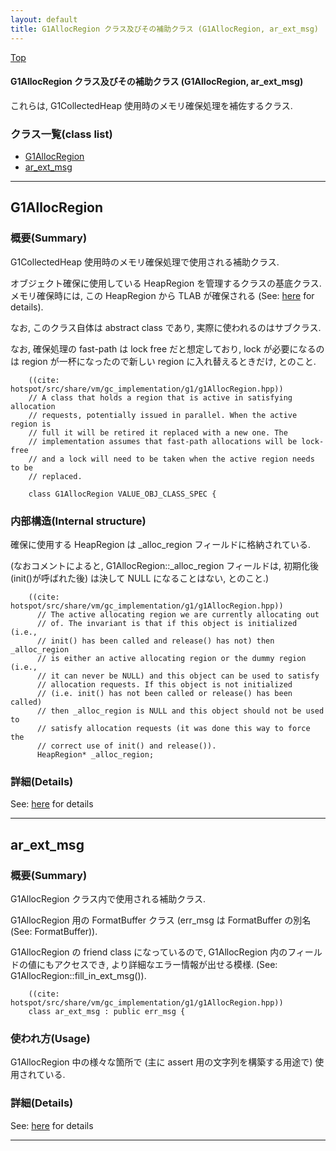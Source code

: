 ```yaml
---
layout: default
title: G1AllocRegion クラス及びその補助クラス (G1AllocRegion, ar_ext_msg)
---
```

[Top](../index.html)

#### G1AllocRegion クラス及びその補助クラス (G1AllocRegion, ar_ext_msg)

これらは, G1CollectedHeap 使用時のメモリ確保処理を補佐するクラス.


### クラス一覧(class list)

  * [G1AllocRegion](#noRwdNgxny)
  * [ar_ext_msg](#noO7DG73yh)


---
## <a name="noRwdNgxny" id="noRwdNgxny">G1AllocRegion</a>

### 概要(Summary)
G1CollectedHeap 使用時のメモリ確保処理で使用される補助クラス.

オブジェクト確保に使用している HeapRegion を管理するクラスの基底クラス.
メモリ確保時には, この HeapRegion から TLAB が確保される
(See: [here](no289164hI.html) for details).

なお, このクラス自体は abstract class であり, 実際に使われるのはサブクラス.

なお, 
確保処理の fast-path は lock free だと想定しており,
lock が必要になるのは region が一杯になったので新しい region に入れ替えるときだけ, 
とのこと.


```
    ((cite: hotspot/src/share/vm/gc_implementation/g1/g1AllocRegion.hpp))
    // A class that holds a region that is active in satisfying allocation
    // requests, potentially issued in parallel. When the active region is
    // full it will be retired it replaced with a new one. The
    // implementation assumes that fast-path allocations will be lock-free
    // and a lock will need to be taken when the active region needs to be
    // replaced.
    
    class G1AllocRegion VALUE_OBJ_CLASS_SPEC {
```

### 内部構造(Internal structure)
確保に使用する HeapRegion は _alloc_region フィールドに格納されている.

(なおコメントによると,
 G1AllocRegion::_alloc_region フィールドは, 
 初期化後 (init()が呼ばれた後) は決して NULL になることはない, 
 とのこと.)

```
    ((cite: hotspot/src/share/vm/gc_implementation/g1/g1AllocRegion.hpp))
      // The active allocating region we are currently allocating out
      // of. The invariant is that if this object is initialized (i.e.,
      // init() has been called and release() has not) then _alloc_region
      // is either an active allocating region or the dummy region (i.e.,
      // it can never be NULL) and this object can be used to satisfy
      // allocation requests. If this object is not initialized
      // (i.e. init() has not been called or release() has been called)
      // then _alloc_region is NULL and this object should not be used to
      // satisfy allocation requests (it was done this way to force the
      // correct use of init() and release()).
      HeapRegion* _alloc_region;
```




### 詳細(Details)
See: [here](../doxygen/classG1AllocRegion.html) for details

---
## <a name="noO7DG73yh" id="noO7DG73yh">ar_ext_msg</a>

### 概要(Summary)
G1AllocRegion クラス内で使用される補助クラス.

G1AllocRegion 用の FormatBuffer クラス
(err_msg は FormatBuffer の別名 (See: FormatBuffer)).

G1AllocRegion の friend class になっているので, 
G1AllocRegion 内のフィールドの値にもアクセスでき, より詳細なエラー情報が出せる模様.
(See: G1AllocRegion::fill_in_ext_msg()).


```
    ((cite: hotspot/src/share/vm/gc_implementation/g1/g1AllocRegion.hpp))
    class ar_ext_msg : public err_msg {
```

### 使われ方(Usage)
G1AllocRegion 中の様々な箇所で (主に assert 用の文字列を構築する用途で) 使用されている.




### 詳細(Details)
See: [here](../doxygen/classar__ext__msg.html) for details

---
